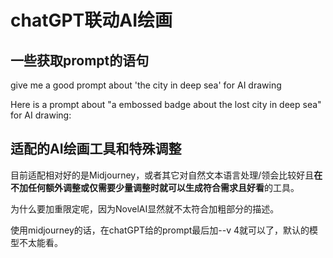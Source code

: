 # chatGPT联动AI绘画

## 一些获取prompt的语句

give me a good prompt about 'the city in deep sea' for AI drawing

Here is a prompt about "a embossed badge about the lost city in deep sea" for AI drawing:

## 适配的AI绘画工具和特殊调整

目前适配相对好的是Midjourney，或者其它对自然文本语言处理/领会比较好且**在不加任何额外调整或仅需要少量调整时就可以生成符合需求且好看**的工具。

为什么要加重限定呢，因为NovelAI显然就不太符合加粗部分的描述。

使用midjourney的话，在chatGPT给的prompt最后加--v 4就可以了，默认的模型不太能看。